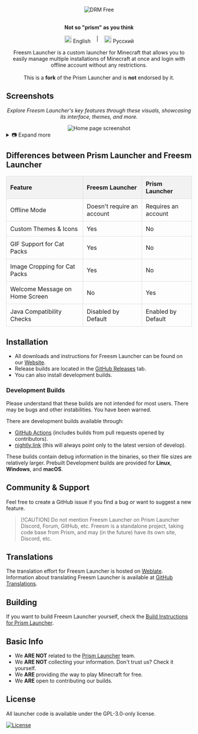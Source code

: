 <div align="center">
  <br />

  <div>
    <img align="center" alt="DRM Free" src="https://img.shields.io/badge/drm-free-brightgreen?style=for-the-badge">
  </div>

  <br />

  <p>
    <strong>Not so "prism" as you think</strong><br />
    <div style="display: inline-flex; gap: 1rem;">
      <a href="#" style="text-decoration: none;">
        <img src="https://upload.wikimedia.org/wikipedia/en/a/a4/Flag_of_the_United_States.svg" alt="English" style="height: 20px;"> English
      </a>
      |
      <a href="https://github.com/FreesmTeam/FreesmLauncher/blob/develop/README_russian.md" style="text-decoration: none;">
        <img src="https://upload.wikimedia.org/wikipedia/commons/f/f3/Flag_of_Russia.svg" alt="Русский" style="height: 20px;"> Русский
      </a>
    </div>
  </p>

  <p>
    Freesm Launcher is a custom launcher for Minecraft that allows you to easily manage multiple installations of Minecraft at once and login with offline account without any restrictions.<br />
    <br />This is a <b>fork</b> of the Prism Launcher and is <b>not</b> endorsed by it.
  </p>
</div>

<h2>Screenshots</h2>

<p style="text-align: center; font-style: italic;">Explore Freesm Launcher's key features through these visuals, showcasing its interface, themes, and more.</p>

<div align="center">
  <img src="docs/screenshots/freesmlauncher_home_screenshot.png" alt="Home page screenshot">
</div>

<details>
  <summary>📷 Expand more</summary>

  <div align="center">
    <img src="docs/screenshots/freesmlauncher_home_screenshot_opacity.png" alt="Home page screenshot with active opacity">
    <img src="docs/screenshots/freesmlauncher_home_mita.gif" alt="Home page GIF with Mita Catpack">
    <img src="docs/screenshots/freesmlauncher_home_maxwell.gif" alt="Home page GIF with Maxwell Catpack">
    <img src="docs/screenshots/freesmlauncher_settings_accounts_screenshot.png" alt="Settings accounts page screenshot">
    <img src="docs/screenshots/freesmlauncher_instance_add_screenshot.png" alt="Instance creation page screenshot">
    <img src="docs/screenshots/freesmlauncher_instance_settings_screenshot.png" alt="Instance settings page screenshot">
    <img src="docs/screenshots/freesmlauncher_settings_theme_screenshot.png" alt="Settings theme page screenshot">
  </div>

</details>

<h2>Differences between Prism Launcher and Freesm Launcher</h2>

<table style="width: 100%; border-collapse: collapse; text-align: left;">
  <thead>
    <tr style="background-color: #f2f2f2;">
      <th style="padding: 10px; border: 1px solid #ddd;">Feature</th>
      <th style="padding: 10px; border: 1px solid #ddd;">Freesm Launcher</th>
      <th style="padding: 10px; border: 1px solid #ddd;">Prism Launcher</th>
    </tr>
  </thead>
  <tbody>
    <tr>
      <td style="padding: 10px; border: 1px solid #ddd;">Offline Mode</td>
      <td style="padding: 10px; border: 1px solid #ddd;">Doesn't require an account</td>
      <td style="padding: 10px; border: 1px solid #ddd;">Requires an account</td>
    </tr>
    <tr>
      <td style="padding: 10px; border: 1px solid #ddd;">Custom Themes & Icons</td>
      <td style="padding: 10px; border: 1px solid #ddd;">Yes</td>
      <td style="padding: 10px; border: 1px solid #ddd;">No</td>
    </tr>
    <tr>
      <td style="padding: 10px; border: 1px solid #ddd;">GIF Support for Cat Packs</td>
      <td style="padding: 10px; border: 1px solid #ddd;">Yes</td>
      <td style="padding: 10px; border: 1px solid #ddd;">No</td>
    </tr>
    <tr>
      <td style="padding: 10px; border: 1px solid #ddd;">Image Cropping for Cat Packs</td>
      <td style="padding: 10px; border: 1px solid #ddd;">Yes</td>
      <td style="padding: 10px; border: 1px solid #ddd;">No</td>
    </tr>
    <tr>
      <td style="padding: 10px; border: 1px solid #ddd;">Welcome Message on Home Screen</td>
      <td style="padding: 10px; border: 1px solid #ddd;">No</td>
      <td style="padding: 10px; border: 1px solid #ddd;">Yes</td>
    </tr>
    <tr>
      <td style="padding: 10px; border: 1px solid #ddd;">Java Compatibility Checks</td>
      <td style="padding: 10px; border: 1px solid #ddd;">Disabled by Default</td>
      <td style="padding: 10px; border: 1px solid #ddd;">Enabled by Default</td>
    </tr>
  </tbody>
</table>

<h2>Installation</h2>

<ul>
  <li>All downloads and instructions for Freesm Launcher can be found on our <a href="https://freesmlauncher.windstone.space">Website</a>.</li>
  <li>Release builds are located in the <a href="https://github.com/FreesmTeam/FreesmLauncher/releases">GitHub Releases</a> tab.</li>
  <li>You can also install development builds.</li>
</ul>

<h3>Development Builds</h3>

<p>Please understand that these builds are not intended for most users. There may be bugs and other instabilities. You have been warned.</p>

<p>There are development builds available through:</p>

<ul>
  <li><a href="https://github.com/FreesmTeam/FreesmLauncher/actions">GitHub Actions</a> (includes builds from pull requests opened by contributors).</li>
  <li><a href="https://nightly.link/FreesmTeam/FreesmLauncher/workflows/trigger_builds/develop">nightly.link</a> (this will always point only to the latest version of develop).</li>
</ul>

<p>These builds contain debug information in the binaries, so their file sizes are relatively larger. Prebuilt Development builds are provided for <strong>Linux</strong>, <strong>Windows</strong>, and <strong>macOS</strong>.</p>

<h2>Community & Support</h2>

<p>Feel free to create a GitHub issue if you find a bug or want to suggest a new feature.</p>

<blockquote>
  [!CAUTION]
  Do not mention Freesm Launcher on Prism Launcher Discord, Forum, GitHub, etc. Freesm is a standalone project, taking code base from Prism, and may (in the future) have its own site, Discord, etc.</p>
</blockquote>

<h2>Translations</h2>

<p>The translation effort for Freesm Launcher is hosted on <a href="https://hosted.weblate.org/projects/freesmlauncher/freesmlauncher-launcher/">Weblate</a>. Information about translating Freesm Launcher is available at <a href="https://github.com/FreesmTeam/Translations">GitHub Translations</a>.</p>

<h2>Building</h2>

<p>If you want to build Freesm Launcher yourself, check the <a href="https://prismlauncher.org/wiki/development/build-instructions/">Build Instructions for Prism Launcher</a>.</p>

<h2>Basic Info</h2>

<ul>
  <li>We <strong>ARE NOT</strong> related to the <a href="https://prismlauncher.org">Prism Launcher</a> team.</li>
  <li>We <strong>ARE NOT</strong> collecting your information. Don't trust us? Check it yourself.</li>
  <li>We <strong>ARE</strong> providing <em>the</em> way to play Minecraft for free.</li>
  <li>We <strong>ARE</strong> open to contributing our builds.</li>
</ul>

<h2>License</h2>

<p>All launcher code is available under the GPL-3.0-only license.</p>

<p>
  <a href="https://github.com/PrismLauncher/PrismLauncher/blob/develop/LICENSE">
    <img src="https://img.shields.io/github/license/PrismLauncher/PrismLauncher?label=License&logo=gnu&color=C4282D&style=for-the-badge" alt="License">
  </a>
</p>
